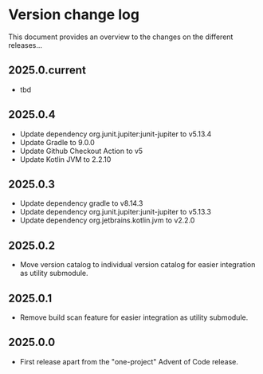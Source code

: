 # Version change log
This document provides an overview to the changes on the different releases...

## 2025.0.current
* tbd

## 2025.0.4
* Update dependency org.junit.jupiter:junit-jupiter to v5.13.4
* Update Gradle to 9.0.0
* Update Github Checkout Action to v5
* Update Kotlin JVM to 2.2.10

## 2025.0.3
* Update dependency gradle to v8.14.3
* Update dependency org.junit.jupiter:junit-jupiter to v5.13.3
* Update dependency org.jetbrains.kotlin.jvm to v2.2.0

## 2025.0.2
* Move version catalog to individual version catalog for easier integration as utility submodule.

## 2025.0.1
* Remove build scan feature for easier integration as utility submodule.

## 2025.0.0
* First release apart from the "one-project" Advent of Code release.

